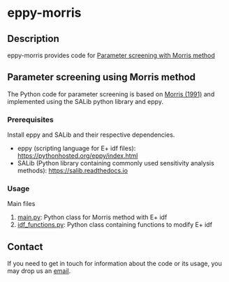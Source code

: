 # eppy-morris

## Description
eppy-morris provides code for [Parameter screening with Morris method](#Parameter-screening-using-Morris-method)

## Parameter screening using Morris method

The Python code for parameter screening is based on [Morris (1991)](http://onlinelibrary.wiley.com/doi/10.1111/1467-9868.00294) and implemented using the SALib python library and eppy.

### Prerequisites

Install eppy and SALib and their respective dependencies.
* eppy (scripting language for E+ idf files): https://pythonhosted.org/eppy/index.html
* SALib (Python library containing commonly used sensitivity analysis methods): https://salib.readthedocs.io

### Usage

Main files
1. [main.py](https://github.com/adChong/bc-stan/blob/master/src/main.py): Python class for Morris method with E+ idf
2. [idf_functions.py](https://github.com/adChong/bc-stan/blob/master/src/idf_functions.py): Python class containing functions to modify E+ idf

## Contact

If you need to get in touch for information about the code or its usage, you may drop us an [email](mailto:bdgczma@nus.edu.sg).






